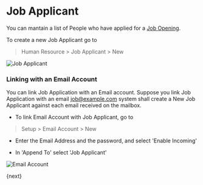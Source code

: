# Job Applicant

You can mantain a list of People who have applied for a [Job Opening](/docs/user/manual/en/human-resources/job-opening.html).

To create a new Job Applicant go to 

> Human Resource > Job Applicant > New

<img class="screenshot" alt="Job Applicant" src="/docs/assets/img/human-resources/job-applicant.png">

### Linking with an Email Account

You can link Job Application with an Email account.
Suppose you link Job Application with an email job@example.com 
system shall create a New Job Applicant against each email received on the mailbox.

* To link Email Account with Job Applicant, go to

> Setup > Email Account > New 

* Enter the Email Address and the password, and select 'Enable Incoming'

* In 'Append To' select 'Job Applicant'

<img class="screenshot" alt="Email Account" src="/docs/assets/img/human-resources/email-account.png">

{next}